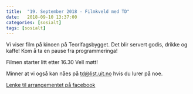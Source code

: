 ```yaml
---
title:  "19. September 2018 - Filmkveld med TD"
date:   2018-09-10 13:37:00
categories: [sosialt]
tags: [sosialt]
---
```


Vi viser film på kinoen på Teorifagsbygget. Det blir servert godis, drikke og kaffe! Kom å ta en pause fra programmeringa!

Filmen starter litt etter 16.30
Vell møtt!

Minner at vi også kan nåes på [td@list.uit.no](mailto:td@list.uit.no) hvis du lurer på noe.

[Lenke til arrangementet på facebook](https://www.facebook.com/events/515496502223922/)
